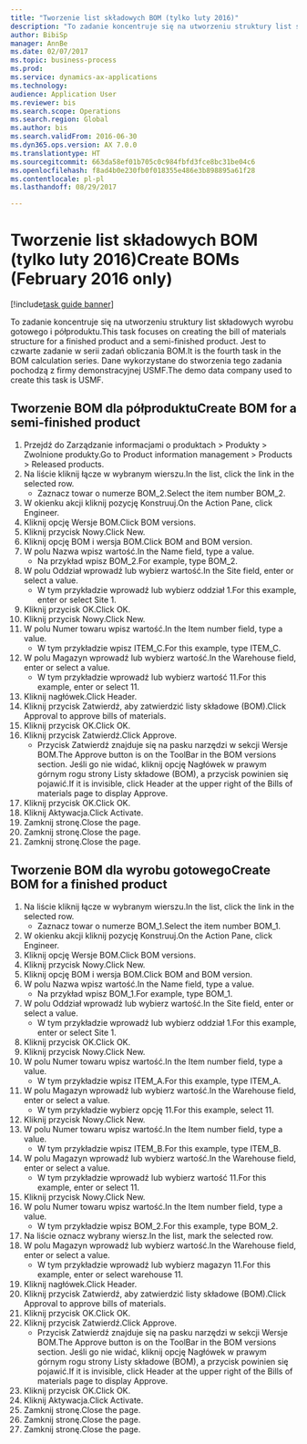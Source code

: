 ```yaml
--- 
title: "Tworzenie list składowych BOM (tylko luty 2016)"
description: "To zadanie koncentruje się na utworzeniu struktury list składowych wyrobu gotowego i półproduktu."
author: BibiSp
manager: AnnBe
ms.date: 02/07/2017
ms.topic: business-process
ms.prod: 
ms.service: dynamics-ax-applications
ms.technology: 
audience: Application User
ms.reviewer: bis
ms.search.scope: Operations
ms.search.region: Global
ms.author: bis
ms.search.validFrom: 2016-06-30
ms.dyn365.ops.version: AX 7.0.0
ms.translationtype: HT
ms.sourcegitcommit: 663da58ef01b705c0c984fbfd3fce8bc31be04c6
ms.openlocfilehash: f8ad4b0e230fb0f018355e486e3b898895a61f28
ms.contentlocale: pl-pl
ms.lasthandoff: 08/29/2017

---
```

# <a name="create-boms-february-2016-only"></a><span data-ttu-id="ae43c-103">Tworzenie list składowych BOM (tylko luty 2016)</span><span class="sxs-lookup"><span data-stu-id="ae43c-103">Create BOMs (February 2016 only)</span></span>

[!include[task guide banner](../../includes/task-guide-banner.md)]

<span data-ttu-id="ae43c-104">To zadanie koncentruje się na utworzeniu struktury list składowych wyrobu gotowego i półproduktu.</span><span class="sxs-lookup"><span data-stu-id="ae43c-104">This task focuses on creating the bill of materials structure for a finished product and a semi-finished product.</span></span> <span data-ttu-id="ae43c-105">Jest to czwarte zadanie w serii zadań obliczania BOM.</span><span class="sxs-lookup"><span data-stu-id="ae43c-105">It is the fourth task in the BOM calculation series.</span></span> <span data-ttu-id="ae43c-106">Dane wykorzystane do stworzenia tego zadania pochodzą z firmy demonstracyjnej USMF.</span><span class="sxs-lookup"><span data-stu-id="ae43c-106">The demo data company used to create this task is USMF.</span></span>


## <a name="create-bom-for-a-semi-finished-product"></a><span data-ttu-id="ae43c-107">Tworzenie BOM dla półproduktu</span><span class="sxs-lookup"><span data-stu-id="ae43c-107">Create BOM for a semi-finished product</span></span>
1. <span data-ttu-id="ae43c-108">Przejdź do Zarządzanie informacjami o produktach > Produkty > Zwolnione produkty.</span><span class="sxs-lookup"><span data-stu-id="ae43c-108">Go to Product information management > Products > Released products.</span></span>
2. <span data-ttu-id="ae43c-109">Na liście kliknij łącze w wybranym wierszu.</span><span class="sxs-lookup"><span data-stu-id="ae43c-109">In the list, click the link in the selected row.</span></span>
    * <span data-ttu-id="ae43c-110">Zaznacz towar o numerze BOM_2.</span><span class="sxs-lookup"><span data-stu-id="ae43c-110">Select the item number BOM_2.</span></span>  
3. <span data-ttu-id="ae43c-111">W okienku akcji kliknij pozycję Konstruuj.</span><span class="sxs-lookup"><span data-stu-id="ae43c-111">On the Action Pane, click Engineer.</span></span>
4. <span data-ttu-id="ae43c-112">Kliknij opcję Wersje BOM.</span><span class="sxs-lookup"><span data-stu-id="ae43c-112">Click BOM versions.</span></span>
5. <span data-ttu-id="ae43c-113">Kliknij przycisk Nowy.</span><span class="sxs-lookup"><span data-stu-id="ae43c-113">Click New.</span></span>
6. <span data-ttu-id="ae43c-114">Kliknij opcję BOM i wersja BOM.</span><span class="sxs-lookup"><span data-stu-id="ae43c-114">Click BOM and BOM version.</span></span>
7. <span data-ttu-id="ae43c-115">W polu Nazwa wpisz wartość.</span><span class="sxs-lookup"><span data-stu-id="ae43c-115">In the Name field, type a value.</span></span>
    * <span data-ttu-id="ae43c-116">Na przykład wpisz BOM_2.</span><span class="sxs-lookup"><span data-stu-id="ae43c-116">For example, type BOM_2.</span></span>  
8. <span data-ttu-id="ae43c-117">W polu Oddział wprowadź lub wybierz wartość.</span><span class="sxs-lookup"><span data-stu-id="ae43c-117">In the Site field, enter or select a value.</span></span>
    * <span data-ttu-id="ae43c-118">W tym przykładzie wprowadź lub wybierz oddział 1.</span><span class="sxs-lookup"><span data-stu-id="ae43c-118">For this example, enter or select Site 1.</span></span>  
9. <span data-ttu-id="ae43c-119">Kliknij przycisk OK.</span><span class="sxs-lookup"><span data-stu-id="ae43c-119">Click OK.</span></span>
10. <span data-ttu-id="ae43c-120">Kliknij przycisk Nowy.</span><span class="sxs-lookup"><span data-stu-id="ae43c-120">Click New.</span></span>
11. <span data-ttu-id="ae43c-121">W polu Numer towaru wpisz wartość.</span><span class="sxs-lookup"><span data-stu-id="ae43c-121">In the Item number field, type a value.</span></span>
    * <span data-ttu-id="ae43c-122">W tym przykładzie wpisz ITEM_C.</span><span class="sxs-lookup"><span data-stu-id="ae43c-122">For this example, type ITEM_C.</span></span>  
12. <span data-ttu-id="ae43c-123">W polu Magazyn wprowadź lub wybierz wartość.</span><span class="sxs-lookup"><span data-stu-id="ae43c-123">In the Warehouse field, enter or select a value.</span></span>
    * <span data-ttu-id="ae43c-124">W tym przykładzie wprowadź lub wybierz wartość 11.</span><span class="sxs-lookup"><span data-stu-id="ae43c-124">For this example, enter or select 11.</span></span>  
13. <span data-ttu-id="ae43c-125">Kliknij nagłówek.</span><span class="sxs-lookup"><span data-stu-id="ae43c-125">Click Header.</span></span>
14. <span data-ttu-id="ae43c-126">Kliknij przycisk Zatwierdź, aby zatwierdzić listy składowe (BOM).</span><span class="sxs-lookup"><span data-stu-id="ae43c-126">Click Approval to approve bills of materials.</span></span>
15. <span data-ttu-id="ae43c-127">Kliknij przycisk OK.</span><span class="sxs-lookup"><span data-stu-id="ae43c-127">Click OK.</span></span>
16. <span data-ttu-id="ae43c-128">Kliknij przycisk Zatwierdź.</span><span class="sxs-lookup"><span data-stu-id="ae43c-128">Click Approve.</span></span>
    * <span data-ttu-id="ae43c-129">Przycisk Zatwierdź znajduje się na pasku narzędzi w sekcji Wersje BOM.</span><span class="sxs-lookup"><span data-stu-id="ae43c-129">The Approve button is on the ToolBar in the  BOM versions section.</span></span> <span data-ttu-id="ae43c-130">Jeśli go nie widać, kliknij opcję Nagłówek w prawym górnym rogu strony Listy składowe (BOM), a przycisk powinien się pojawić.</span><span class="sxs-lookup"><span data-stu-id="ae43c-130">If it is invisible, click Header at the upper right of the Bills of materials page to display Approve.</span></span>  
17. <span data-ttu-id="ae43c-131">Kliknij przycisk OK.</span><span class="sxs-lookup"><span data-stu-id="ae43c-131">Click OK.</span></span>
18. <span data-ttu-id="ae43c-132">Kliknij Aktywacja.</span><span class="sxs-lookup"><span data-stu-id="ae43c-132">Click Activate.</span></span>
19. <span data-ttu-id="ae43c-133">Zamknij stronę.</span><span class="sxs-lookup"><span data-stu-id="ae43c-133">Close the page.</span></span>
20. <span data-ttu-id="ae43c-134">Zamknij stronę.</span><span class="sxs-lookup"><span data-stu-id="ae43c-134">Close the page.</span></span>
21. <span data-ttu-id="ae43c-135">Zamknij stronę.</span><span class="sxs-lookup"><span data-stu-id="ae43c-135">Close the page.</span></span>

## <a name="create-bom-for-a-finished-product"></a><span data-ttu-id="ae43c-136">Tworzenie BOM dla wyrobu gotowego</span><span class="sxs-lookup"><span data-stu-id="ae43c-136">Create BOM for a finished product</span></span>
1. <span data-ttu-id="ae43c-137">Na liście kliknij łącze w wybranym wierszu.</span><span class="sxs-lookup"><span data-stu-id="ae43c-137">In the list, click the link in the selected row.</span></span>
    * <span data-ttu-id="ae43c-138">Zaznacz towar o numerze BOM_1.</span><span class="sxs-lookup"><span data-stu-id="ae43c-138">Select the item number BOM_1.</span></span>  
2. <span data-ttu-id="ae43c-139">W okienku akcji kliknij pozycję Konstruuj.</span><span class="sxs-lookup"><span data-stu-id="ae43c-139">On the Action Pane, click Engineer.</span></span>
3. <span data-ttu-id="ae43c-140">Kliknij opcję Wersje BOM.</span><span class="sxs-lookup"><span data-stu-id="ae43c-140">Click BOM versions.</span></span>
4. <span data-ttu-id="ae43c-141">Kliknij przycisk Nowy.</span><span class="sxs-lookup"><span data-stu-id="ae43c-141">Click New.</span></span>
5. <span data-ttu-id="ae43c-142">Kliknij opcję BOM i wersja BOM.</span><span class="sxs-lookup"><span data-stu-id="ae43c-142">Click BOM and BOM version.</span></span>
6. <span data-ttu-id="ae43c-143">W polu Nazwa wpisz wartość.</span><span class="sxs-lookup"><span data-stu-id="ae43c-143">In the Name field, type a value.</span></span>
    * <span data-ttu-id="ae43c-144">Na przykład wpisz BOM_1.</span><span class="sxs-lookup"><span data-stu-id="ae43c-144">For example, type BOM_1.</span></span>  
7. <span data-ttu-id="ae43c-145">W polu Oddział wprowadź lub wybierz wartość.</span><span class="sxs-lookup"><span data-stu-id="ae43c-145">In the Site field, enter or select a value.</span></span>
    * <span data-ttu-id="ae43c-146">W tym przykładzie wprowadź lub wybierz oddział 1.</span><span class="sxs-lookup"><span data-stu-id="ae43c-146">For this example, enter or select Site 1.</span></span>  
8. <span data-ttu-id="ae43c-147">Kliknij przycisk OK.</span><span class="sxs-lookup"><span data-stu-id="ae43c-147">Click OK.</span></span>
9. <span data-ttu-id="ae43c-148">Kliknij przycisk Nowy.</span><span class="sxs-lookup"><span data-stu-id="ae43c-148">Click New.</span></span>
10. <span data-ttu-id="ae43c-149">W polu Numer towaru wpisz wartość.</span><span class="sxs-lookup"><span data-stu-id="ae43c-149">In the Item number field, type a value.</span></span>
    * <span data-ttu-id="ae43c-150">W tym przykładzie wpisz ITEM_A.</span><span class="sxs-lookup"><span data-stu-id="ae43c-150">For this example, type ITEM_A.</span></span>  
11. <span data-ttu-id="ae43c-151">W polu Magazyn wprowadź lub wybierz wartość.</span><span class="sxs-lookup"><span data-stu-id="ae43c-151">In the Warehouse field, enter or select a value.</span></span>
    * <span data-ttu-id="ae43c-152">W tym przykładzie wybierz opcję 11.</span><span class="sxs-lookup"><span data-stu-id="ae43c-152">For this example, select 11.</span></span>  
12. <span data-ttu-id="ae43c-153">Kliknij przycisk Nowy.</span><span class="sxs-lookup"><span data-stu-id="ae43c-153">Click New.</span></span>
13. <span data-ttu-id="ae43c-154">W polu Numer towaru wpisz wartość.</span><span class="sxs-lookup"><span data-stu-id="ae43c-154">In the Item number field, type a value.</span></span>
    * <span data-ttu-id="ae43c-155">W tym przykładzie wpisz ITEM_B.</span><span class="sxs-lookup"><span data-stu-id="ae43c-155">For this example, type ITEM_B.</span></span>  
14. <span data-ttu-id="ae43c-156">W polu Magazyn wprowadź lub wybierz wartość.</span><span class="sxs-lookup"><span data-stu-id="ae43c-156">In the Warehouse field, enter or select a value.</span></span>
    * <span data-ttu-id="ae43c-157">W tym przykładzie wprowadź lub wybierz wartość 11.</span><span class="sxs-lookup"><span data-stu-id="ae43c-157">For this example, enter or select 11.</span></span>  
15. <span data-ttu-id="ae43c-158">Kliknij przycisk Nowy.</span><span class="sxs-lookup"><span data-stu-id="ae43c-158">Click New.</span></span>
16. <span data-ttu-id="ae43c-159">W polu Numer towaru wpisz wartość.</span><span class="sxs-lookup"><span data-stu-id="ae43c-159">In the Item number field, type a value.</span></span>
    * <span data-ttu-id="ae43c-160">W tym przykładzie wpisz BOM_2.</span><span class="sxs-lookup"><span data-stu-id="ae43c-160">For this example, type BOM_2.</span></span>  
17. <span data-ttu-id="ae43c-161">Na liście oznacz wybrany wiersz.</span><span class="sxs-lookup"><span data-stu-id="ae43c-161">In the list, mark the selected row.</span></span>
18. <span data-ttu-id="ae43c-162">W polu Magazyn wprowadź lub wybierz wartość.</span><span class="sxs-lookup"><span data-stu-id="ae43c-162">In the Warehouse field, enter or select a value.</span></span>
    * <span data-ttu-id="ae43c-163">W tym przykładzie wprowadź lub wybierz magazyn 11.</span><span class="sxs-lookup"><span data-stu-id="ae43c-163">For this example, enter or select warehouse 11.</span></span>  
19. <span data-ttu-id="ae43c-164">Kliknij nagłówek.</span><span class="sxs-lookup"><span data-stu-id="ae43c-164">Click Header.</span></span>
20. <span data-ttu-id="ae43c-165">Kliknij przycisk Zatwierdź, aby zatwierdzić listy składowe (BOM).</span><span class="sxs-lookup"><span data-stu-id="ae43c-165">Click Approval to approve bills of materials.</span></span>
21. <span data-ttu-id="ae43c-166">Kliknij przycisk OK.</span><span class="sxs-lookup"><span data-stu-id="ae43c-166">Click OK.</span></span>
22. <span data-ttu-id="ae43c-167">Kliknij przycisk Zatwierdź.</span><span class="sxs-lookup"><span data-stu-id="ae43c-167">Click Approve.</span></span>
    * <span data-ttu-id="ae43c-168">Przycisk Zatwierdź znajduje się na pasku narzędzi w sekcji Wersje BOM.</span><span class="sxs-lookup"><span data-stu-id="ae43c-168">The Approve button is on the ToolBar in the  BOM versions section.</span></span> <span data-ttu-id="ae43c-169">Jeśli go nie widać, kliknij opcję Nagłówek w prawym górnym rogu strony Listy składowe (BOM), a przycisk powinien się pojawić.</span><span class="sxs-lookup"><span data-stu-id="ae43c-169">If it is invisible, click Header at the upper right of the Bills of materials page to display Approve.</span></span>  
23. <span data-ttu-id="ae43c-170">Kliknij przycisk OK.</span><span class="sxs-lookup"><span data-stu-id="ae43c-170">Click OK.</span></span>
24. <span data-ttu-id="ae43c-171">Kliknij Aktywacja.</span><span class="sxs-lookup"><span data-stu-id="ae43c-171">Click Activate.</span></span>
25. <span data-ttu-id="ae43c-172">Zamknij stronę.</span><span class="sxs-lookup"><span data-stu-id="ae43c-172">Close the page.</span></span>
26. <span data-ttu-id="ae43c-173">Zamknij stronę.</span><span class="sxs-lookup"><span data-stu-id="ae43c-173">Close the page.</span></span>
27. <span data-ttu-id="ae43c-174">Zamknij stronę.</span><span class="sxs-lookup"><span data-stu-id="ae43c-174">Close the page.</span></span>


